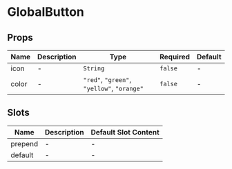 # GlobalButton

## Props

<!-- @vuese:GlobalButton:props:start -->
|Name|Description|Type|Required|Default|
|---|---|---|---|---|
|icon|-|`String`|`false`|-|
|color|-|`"red"`, `"green"`, `"yellow"`, `"orange"`|`false`|-|

<!-- @vuese:GlobalButton:props:end -->


## Slots

<!-- @vuese:GlobalButton:slots:start -->
|Name|Description|Default Slot Content|
|---|---|---|
|prepend|-|-|
|default|-|-|

<!-- @vuese:GlobalButton:slots:end -->


